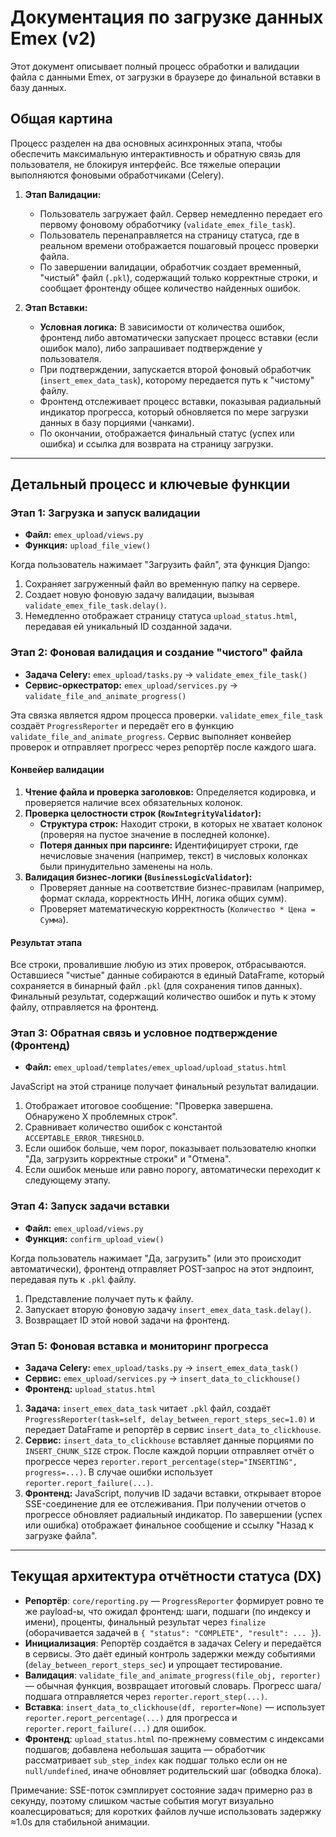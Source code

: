 # Документация по загрузке данных Emex (v2)

Этот документ описывает полный процесс обработки и валидации файла с данными Emex, от загрузки в браузере до финальной вставки в базу данных.

## Общая картина

Процесс разделен на два основных асинхронных этапа, чтобы обеспечить максимальную интерактивность и обратную связь для пользователя, не блокируя интерфейс. Все тяжелые операции выполняются фоновыми обработчиками (Celery).

1.  **Этап Валидации:**
    -   Пользователь загружает файл. Сервер немедленно передает его первому фоновому обработчику (`validate_emex_file_task`).
    -   Пользователь перенаправляется на страницу статуса, где в реальном времени отображается пошаговый процесс проверки файла.
    -   По завершении валидации, обработчик создает временный, "чистый" файл (`.pkl`), содержащий только корректные строки, и сообщает фронтенду общее количество найденных ошибок.

2.  **Этап Вставки:**
    -   **Условная логика:** В зависимости от количества ошибок, фронтенд либо автоматически запускает процесс вставки (если ошибок мало), либо запрашивает подтверждение у пользователя.
    -   При подтверждении, запускается второй фоновый обработчик (`insert_emex_data_task`), которому передается путь к "чистому" файлу.
    -   Фронтенд отслеживает процесс вставки, показывая радиальный индикатор прогресса, который обновляется по мере загрузки данных в базу порциями (чанками).
    -   По окончании, отображается финальный статус (успех или ошибка) и ссылка для возврата на страницу загрузки.

---

## Детальный процесс и ключевые функции

### Этап 1: Загрузка и запуск валидации

-   **Файл:** `emex_upload/views.py`
-   **Функция:** `upload_file_view()`

Когда пользователь нажимает "Загрузить файл", эта функция Django:
1.  Сохраняет загруженный файл во временную папку на сервере.
2.  Создает новую фоновую задачу валидации, вызывая `validate_emex_file_task.delay()`.
3.  Немедленно отображает страницу статуса `upload_status.html`, передавая ей уникальный ID созданной задачи.

### Этап 2: Фоновая валидация и создание "чистого" файла

-   **Задача Celery:** `emex_upload/tasks.py` -> `validate_emex_file_task()`
-   **Сервис-оркестратор:** `emex_upload/services.py` -> `validate_file_and_animate_progress()`

Эта связка является ядром процесса проверки. `validate_emex_file_task` создаёт `ProgressReporter` и передаёт его в функцию `validate_file_and_animate_progress`. Сервис выполняет конвейер проверок и отправляет прогресс через репортёр после каждого шага.

#### Конвейер валидации

1.  **Чтение файла и проверка заголовков:** Определяется кодировка, и проверяется наличие всех обязательных колонок.
2.  **Проверка целостности строк (`RowIntegrityValidator`):**
    -   **Структура строк:** Находит строки, в которых не хватает колонок (проверяя на пустое значение в последней колонке).
    -   **Потеря данных при парсинге:** Идентифицирует строки, где нечисловые значения (например, текст) в числовых колонках были принудительно заменены на ноль.
3.  **Валидация бизнес-логики (`BusinessLogicValidator`):**
    -   Проверяет данные на соответствие бизнес-правилам (например, формат склада, корректность ИНН, логика общих сумм).
    -   Проверяет математическую корректность (`Количество * Цена = Сумма`).

#### Результат этапа

Все строки, провалившие любую из этих проверок, отбрасываются. Оставшиеся "чистые" данные собираются в единый DataFrame, который сохраняется в бинарный файл `.pkl` (для сохранения типов данных). Финальный результат, содержащий количество ошибок и путь к этому файлу, отправляется на фронтенд.

### Этап 3: Обратная связь и условное подтверждение (Фронтенд)

-   **Файл:** `emex_upload/templates/emex_upload/upload_status.html`

JavaScript на этой странице получает финальный результат валидации.
1.  Отображает итоговое сообщение: "Проверка завершена. Обнаружено X проблемных строк".
2.  Сравнивает количество ошибок с константой `ACCEPTABLE_ERROR_THRESHOLD`.
3.  Если ошибок больше, чем порог, показывает пользователю кнопки "Да, загрузить корректные строки" и "Отмена".
4.  Если ошибок меньше или равно порогу, автоматически переходит к следующему этапу.

### Этап 4: Запуск задачи вставки

-   **Файл:** `emex_upload/views.py`
-   **Функция:** `confirm_upload_view()`

Когда пользователь нажимает "Да, загрузить" (или это происходит автоматически), фронтенд отправляет POST-запрос на этот эндпоинт, передавая путь к `.pkl` файлу.
1.  Представление получает путь к файлу.
2.  Запускает вторую фоновую задачу `insert_emex_data_task.delay()`.
3.  Возвращает ID этой новой задачи на фронтенд.

### Этап 5: Фоновая вставка и мониторинг прогресса

-   **Задача Celery:** `emex_upload/tasks.py` -> `insert_emex_data_task()`
-   **Сервис:** `emex_upload/services.py` -> `insert_data_to_clickhouse()`
-   **Фронтенд:** `upload_status.html`

1.  **Задача:** `insert_emex_data_task` читает `.pkl` файл, создаёт `ProgressReporter(task=self, delay_between_report_steps_sec=1.0)` и передает DataFrame и репортёр в сервис `insert_data_to_clickhouse`.
2.  **Сервис:** `insert_data_to_clickhouse` вставляет данные порциями по `INSERT_CHUNK_SIZE` строк. После каждой порции отправляет отчёт о прогрессе через `reporter.report_percentage(step="INSERTING", progress=...)`. В случае ошибки использует `reporter.report_failure(...)`.
3.  **Фронтенд:** JavaScript, получив ID задачи вставки, открывает второе SSE-соединение для ее отслеживания. При получении отчетов о прогрессе обновляет радиальный индикатор. По завершении (успех или ошибка) отображает финальное сообщение и ссылку "Назад к загрузке файла".

---

## Текущая архитектура отчётности статуса (DX)

- **Репортёр**: `core/reporting.py` — `ProgressReporter` формирует ровно те же payload-ы, что ожидал фронтенд: шаги, подшаги (по индексу и имени), проценты, финальный результат через `finalize` (оборачивается задачей в `{ "status": "COMPLETE", "result": ... }`).
- **Инициализация**: Репортёр создаётся в задачах Celery и передаётся в сервисы. Это даёт единый контроль задержки между событиями (`delay_between_report_steps_sec`) и упрощает тестирование.
- **Валидация**: `validate_file_and_animate_progress(file_obj, reporter)` — обычная функция, возвращает итоговый словарь. Прогресс шага/подшага отправляется через `reporter.report_step(...)`.
- **Вставка**: `insert_data_to_clickhouse(df, reporter=None)` — использует `reporter.report_percentage(...)` для прогресса и `reporter.report_failure(...)` для ошибок.
- **Фронтенд**: `upload_status.html` по-прежнему совместим с индексами подшагов; добавлена небольшая защита — обработчик рассматривает `sub_step_index` как подшаг только если он не `null/undefined`, иначе обновляет родительский шаг (обводка блока).

Примечание: SSE-поток сэмплирует состояние задач примерно раз в секунду, поэтому слишком частые события могут визуально коалесцироваться; для коротких файлов лучше использовать задержку ≈1.0s для стабильной анимации.
